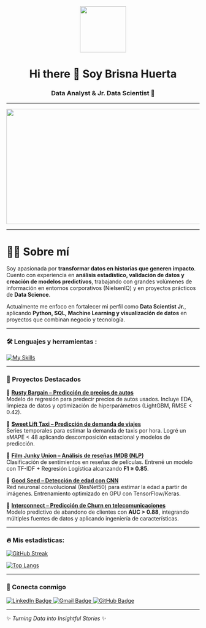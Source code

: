 <div id="header" align="center">
  <img src="https://media.giphy.com/media/hvRJCLFzcasrR4ia7z/giphy.gif" width="120"/>
  <h1 align="center">Hi there 👋 Soy Brisna Huerta</h1>
  <h3 align="center">Data Analyst & Jr. Data Scientist 🚀</h3>
</div>

---

<div id="header" align="center">
  <img src="https://media.giphy.com/media/v1.Y2lkPTc5MGI3NjExaGoxMDI5dGVuN2xnaDJhazJlZ2xtNjlqamNkMGZ5amkwd3c1dDB3aSZlcD12MV9naWZzX3NlYXJjaCZjdD1n/L1R1tvI9svkIWwpVYr/giphy.gif" width="600" height="300"/>
</div>

---

# 👩‍💻 Sobre mí  
Soy apasionada por **transformar datos en historias que generen impacto**.  
Cuento con experiencia en **análisis estadístico, validación de datos y creación de modelos predictivos**, trabajando con grandes volúmenes de información en entornos corporativos (NielsenIQ) y en proyectos prácticos de **Data Science**.  

Actualmente me enfoco en fortalecer mi perfil como **Data Scientist Jr.**, aplicando **Python, SQL, Machine Learning y visualización de datos** en proyectos que combinan negocio y tecnología.  

---

### :hammer_and_wrench: Lenguajes y herramientas :
<div id="header" align="left">
  
  [![My Skills](https://skillicons.dev/icons?i=py,r,postgres,oracle,git,github,tableau,powerbi,tensorflow,sklearn,vscode,excel)](https://skillicons.dev)

</div>

---

### 📂 Proyectos Destacados  

🔹 [**Rusty Bargain – Predicción de precios de autos**](https://github.com/brisnahuerta/rusty-bargain)  
Modelo de regresión para predecir precios de autos usados. Incluye EDA, limpieza de datos y optimización de hiperparámetros (LightGBM, RMSE < 0.42).  

🔹 [**Sweet Lift Taxi – Predicción de demanda de viajes**](https://github.com/brisnahuerta/sweet-lift-taxi)  
Series temporales para estimar la demanda de taxis por hora. Logré un sMAPE < 48 aplicando descomposición estacional y modelos de predicción.  

🔹 [**Film Junky Union – Análisis de reseñas IMDB (NLP)**](https://github.com/brisnahuerta/film-junky-union)  
Clasificación de sentimientos en reseñas de películas. Entrené un modelo con TF-IDF + Regresión Logística alcanzando **F1 ≥ 0.85**.  

🔹 [**Good Seed – Detección de edad con CNN**](https://github.com/brisnahuerta/good-seed)  
Red neuronal convolucional (ResNet50) para estimar la edad a partir de imágenes. Entrenamiento optimizado en GPU con TensorFlow/Keras.  

🔹 [**Interconnect – Predicción de Churn en telecomunicaciones**](https://github.com/brisnahuerta/interconnect)  
Modelo predictivo de abandono de clientes con **AUC > 0.88**, integrando múltiples fuentes de datos y aplicando ingeniería de características.  

---

### :fire: Mis estadísticas:
[![GitHub Streak](http://github-readme-streak-stats.herokuapp.com?user=brisnahuerta&theme=dark&background=000000)](https://git.io/streak-stats)

[![Top Langs](https://github-readme-stats.vercel.app/api/top-langs/?username=brisnahuerta&layout=compact&theme=vision-friendly-dark&langs_count=6&hide=Jupyter%20Notebook,CSS,HTML)](https://github.com/anuraghazra/github-readme-stats)

---

### :link: Conecta conmigo  

<div id="badges" align="left">
  <a href="https://www.linkedin.com/in/brisnahuerta" target="_blank">
    <img src="https://img.shields.io/badge/LinkedIn-blue?style=for-the-badge&logo=linkedin&logoColor=white" alt="LinkedIn Badge"/>
  </a>
  <a href="mailto:ibrisna@gmail.com">
    <img src="https://img.shields.io/badge/Email-red?style=for-the-badge&logo=gmail&logoColor=white" alt="Gmail Badge"/>
  </a>
  <a href="https://github.com/brisnahuerta" target="_blank">
    <img src="https://img.shields.io/badge/GitHub-black?style=for-the-badge&logo=github&logoColor=white" alt="GitHub Badge"/>
  </a>
</div>

---

✨ *Turning Data into Insightful Stories* ✨  
